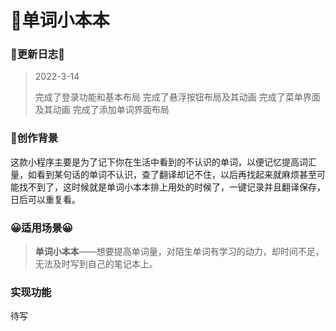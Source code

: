 # 📘单词小本本

### 💌更新日志💌

> 2022-3-14 
>
> 完成了登录功能和基本布局
> 完成了悬浮按钮布局及其动画
> 完成了菜单界面及其动画
> 完成了添加单词界面布局

### 📌创作背景

这款小程序主要是为了记下你在生活中看到的不认识的单词，以便记忆提高词汇量，如看到某句话的单词不认识，查了翻译却记不住，以后再找起来就麻烦甚至可能找不到了，这时候就是单词小本本排上用处的时候了，一键记录并且翻译保存，日后可以重复看。

### 😀适用场景😀

> **单词小本本**——想要提高单词量，对陌生单词有学习的动力，却时间不足，无法及时写到自己的笔记本上。

### 实现功能

待写


